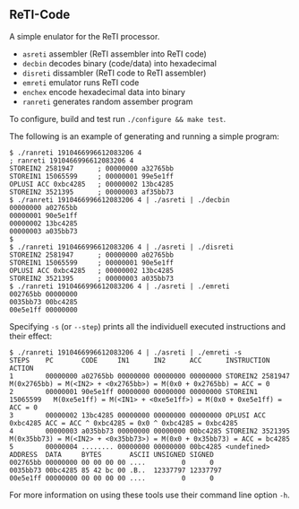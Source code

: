 ReTI-Code
---------

A simple enulator for the ReTI processor.

- `asreti` assembler (ReTI assembler into ReTI code)
- `decbin` decodes binary (code/data) into hexadecimal
- `disreti` dissambler (ReTI code to ReTI assembler)
- `emreti` emulator runs ReTI code
- `enchex` encode hexadecimal data into binary
- `ranreti` generates random assember program

To configure, build and test run `./configure && make test`.

The following is an example of generating and running a simple program:
```
$ ./ranreti 1910466996612083206 4
; ranreti 1910466996612083206 4
STOREIN2 2581947      ; 00000000 a32765bb
STOREIN1 15065599     ; 00000001 99e5e1ff
OPLUSI ACC 0xbc4285   ; 00000002 13bc4285
STOREIN2 3521395      ; 00000003 af35bb73
$ ./ranreti 1910466996612083206 4 | ./asreti | ./decbin
00000000 a02765bb
00000001 90e5e1ff
00000002 13bc4285
00000003 a035bb73
$
$ ./ranreti 1910466996612083206 4 | ./asreti | ./disreti
STOREIN2 2581947      ; 00000000 a02765bb
STOREIN1 15065599     ; 00000001 90e5e1ff
OPLUSI ACC 0xbc4285   ; 00000002 13bc4285
STOREIN2 3521395      ; 00000003 a035bb73
$ ./ranreti 1910466996612083206 4 | ./asreti | ./emreti
002765bb 00000000
0035bb73 00bc4285
00e5e1ff 00000000
```
Specifying `-s` (or `--step`) prints all the individuell executed
instructions and their effect:
```
$ ./ranreti 1910466996612083206 4 | ./asreti | ./emreti -s
STEPS    PC       CODE     IN1      IN2      ACC      INSTRUCTION         ACTION
1        00000000 a02765bb 00000000 00000000 00000000 STOREIN2 2581947    M(0x2765bb) = M(<IN2> + <0x2765bb>) = M(0x0 + 0x2765bb) = ACC = 0
2        00000001 90e5e1ff 00000000 00000000 00000000 STOREIN1 15065599   M(0xe5e1ff) = M(<IN1> + <0xe5e1ff>) = M(0x0 + 0xe5e1ff) = ACC = 0
3        00000002 13bc4285 00000000 00000000 00000000 OPLUSI ACC 0xbc4285 ACC = ACC ^ 0xbc4285 = 0x0 ^ 0xbc4285 = 0xbc4285
4        00000003 a035bb73 00000000 00000000 00bc4285 STOREIN2 3521395    M(0x35bb73) = M(<IN2> + <0x35bb73>) = M(0x0 + 0x35bb73) = ACC = bc4285
5        00000004 ........ 00000000 00000000 00bc4285 <undefined>
ADDRESS  DATA     BYTES       ASCII UNSIGNED SIGNED
002765bb 00000000 00 00 00 00 ....         0      0
0035bb73 00bc4285 85 42 bc 00 .B..  12337797 12337797
00e5e1ff 00000000 00 00 00 00 ....         0      0
```
For more information on using these tools use their command line option `-h`.
